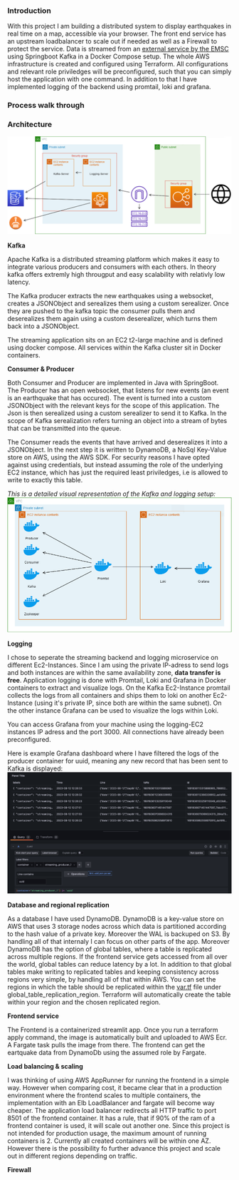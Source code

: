 ### Introduction 

With this project I am building a distributed system to display earthquakes in real time on a map, accessible via your browser. The front end service has an upstream loadbalancer to scale out if needed as well as a Firewall to protect the service. Data is streamed from an [external service by the EMSC](https://www.seismicportal.eu/realtime.html) using Springboot Kafka in a Docker Compose setup. The whole AWS infrastructure is created and configured using Terraform. All configurations and relevant role priviledges will be preconfigured, such that you can simply host the application with one command. In addition to that I have implemented logging of the backend using promtail, loki and grafana.  

### Process walk through 



### Architecture

![](./.images/architecture.png)

__Kafka__ 

Apache Kafka is a distributed streaming platform which makes it easy to integrate various producers and consumers with each others. In theory kafka offers extremly high througput and easy scalability with relativly low latency.

The Kafka producer extracts the new earthquakes using a websocket, creates a JSONObject and serealizes them using a custom serealizer. Once they are pushed to the kafka topic the consumer pulls them and deserealizes them again using a custom deserealizer, which turns them back into a JSONObject. 

The streaming application sits on an EC2 t2-large machine and is defined using docker compose. All services within the Kafka cluster sit in Docker containers. 


__Consumer & Producer__

Both Consumer and Producer are implemented in Java with SpringBoot. 
The Producer has an open websocket, that listens for new events (an event is an earthquake that has occured). The event is turned into a custom JSONObject with the relevant keys for the scope of this application. The Json is then serealized using a custom serealizer to send it to Kafka. In the scope of Kafka serealization refers turning an object into a stream of bytes that can be transmitted into the queue. 

The Consumer reads the events that have arrived and deserealizes it into a JSONObject. In the next step it is written to DynamoDB, a NoSql Key-Value store on AWS, using the AWS SDK. For security reasons I have opted against using credentials, but instead assuming the role of the underlying EC2 instance, which has just the required least priviledges, i.e is allowed to write to exactly this table. 

*This is a detailed visual representation of the Kafka and logging setup:*
![](./.images/ec2_services.png)

__Logging__ 

I chose to seperate the streaming backend and logging microservice on different Ec2-Instances. Since I am using the private IP-adress to send logs and both instances are within the same availability zone, __data transfer is free__. 
Application logging is done with Promtail, Loki and Grafana in Docker containers to extract and visualize logs.
On the Kafka Ec2-Instance promtail collects the logs from all containers and ships them to loki on another Ec2-Instance (using it's private IP, since both are within the same subnet). On the other instance Grafana can be used to visualize the logs within Loki.

You can access Grafana from your machine using the logging-EC2 instances IP adress and the port 3000. All connections have already been preconfigured. 

Here is example Grafana dashboard where I have filtered the logs of the producer container for uuid, meaning any new record that has been sent to Kafka is displayed:
![](./.images/grafana.png)

__Database and regional replication__

As a database I have used DynamoDB. DynamoDB is a key-value store on AWS that uses 3 storage nodes across which data is partitioned according to the hash value of a private key. Moreover the WAL is backuped on S3. By handling all of that internaly I can focus on other parts of the app. Moreover DynamoDB  has the option of global tables, where a table is replicated across multiple regions. If the frontend service gets accessed from all over the world, global tables can reduce latency by a lot. In addition to that global tables make writing to replicated tables and keeping consistency across regions very simple, by handling all of that within AWS.
You can set the regions in which the table should be replicated within the [var.tf](./terraform/var.tf) file under global_table_replication_region. Terraform will automatically create the table within your region and the chosen replicated region.

__Frontend service__

The Frontend is a containerized streamlit app. Once you run a terraform apply command, the image is automatically built and uploaded to AWS Ecr. A Fargate task pulls the image from there. The frontend can get the eartquake data from DynamoDb using the assumed role by Fargate. 

__Load balancing & scaling__

I was thinking of using AWS AppRunner for running the frontend in a simple way. However when comparing cost, it became clear that in a production environment where the frontend scales to multiple containers, the implementation with an Elb LoadBalancer and fargate will become way cheaper. The application load balancer redirects all HTTP traffic to port 8501 of the frontend container. It has a rule, that if 90% of the ram of a frontend container is used, it will scale out another one. Since this project is not intended for production usage, the maximum amount of running containers is 2. Currently all created containers will be within one AZ. However there is the possibility fo further advance this project and scale out in different regions depending on traffic.  

__Firewall__



